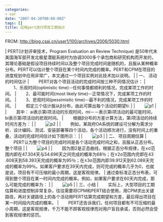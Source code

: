 ```yaml
---
categories:
- var
date: "2007-04-20T00:00:00Z"
tags: []
title: 应用pert进行项目工期估计
---
```


FROM: <http://blog.csai.cn/user1/100/archives/2006/5030.html>

| PERT(计划评审技术，Program Evaluation an Review Technique) 是50年代末美国海军部开发北极星潜艇系统时为协调3000多个承包商和研究机构而开发的，其理论基础是假设项目持续时间以及整个项目完成时间是随机的，且服从某种概率分布。PERT可以估计整个项目在某个时间内完成的概率。PERT和CPM在项目的进度规划中应用非常广，本文通过一个项目实例对此技术加以说明。
| 
| 一、 活动的时间估计
| 　　PERT对各个项目活动的完成时间按三种不同情况估计：
| 　　1、乐观时间(optimistic time)--任何事情都顺利的情况，完成某项工作的时间。
| 　　2、最可能时间(most likely time)--正常情况下，完成某项工作的时间。
| 　　3、悲观时间(pessimistic time)--最不利的情况，完成某项工作的时间。
| 　　假定三个估计服从β分布，由此可算出每个活动的期望ti:
| 
| 　　![p1]
| 
| 　　其中： ai表示第i项活动的乐观时间，mi－－表示第i项活动的最可能时间，bi表示第i项活动的悲观时间。
| 　　根据β分布的方差计算方法，第i项活动的持续时间方差为：
| 
| 　　![p2]
| 
| 　　例如，某政府OA系统的建设可分解为需求分析、设计编码、测试、安装部署等四个活动，各个活动顺次进行，没有时间上的重叠，活动的完成时间估计如下图所示：
| 
| 　　![p3]
|
| 二、 项目周期估算
| 　　PERT认为整个项目的完成时间是各个活动完成时间之和，且服从正态分布。整个项目
|
| 　　![p4]
|
| 　　因为图2是正态曲线，根据正态分布规律，在±σ范围内即在47.304天与54.696天之间完成的概率为68％；在±2σ范围内完即在43 .608天到58.393天完成的概率为95％；在±3σ范围内即39.912天到62.088天完成的概率为99％。如果客户要求在39天内完成，则可完成的概率几乎为0，也就是说，项目有不可压缩的最小周期，这是客观规律。
| 通过查标准正态分布表，可得到整个项目在某一时间内完成的概率。例如，如果客户要求在60天内完成，那么可能完成的概率为：
| 
| 　　![p5]
| 
| 三、小结
| 　　实际上，大型项目的工期估算和进度控制非常复杂，往往需要将CPM和PERT结合使用，用CPM求出关键路径，再对关键路径上的各个活动用PERT估算完成期望和方差，最后得出项目在某一时间段内完成的概率。
| 　　PERT还告诉我们，任何项目都有不可压缩的最小周期，这是客观规律，千万不能不顾客观规律而对用户盲目承诺，否则必然会受到客观规律的惩罚。

[p1]: http://du1ab.one/images/2007/pert.gif
[p2]: http://du1ab.one/images/2007/pert1.gif
[p3]: http://du1ab.one/images/2007/pert2.gif
[p4]: http://du1ab.one/images/2007/pert3.gif
[p5]: http://du1ab.one/images/2007/pert4.gif
